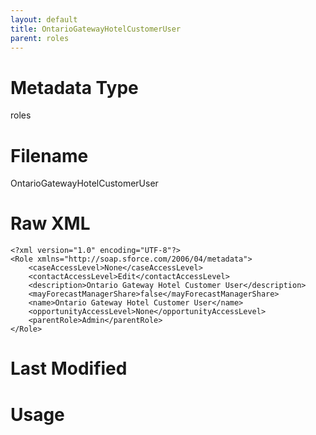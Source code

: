 ```yaml
---
layout: default
title: OntarioGatewayHotelCustomerUser
parent: roles
---
```

# Metadata Type
roles


# Filename 
OntarioGatewayHotelCustomerUser


# Raw XML
```
<?xml version="1.0" encoding="UTF-8"?>
<Role xmlns="http://soap.sforce.com/2006/04/metadata">
    <caseAccessLevel>None</caseAccessLevel>
    <contactAccessLevel>Edit</contactAccessLevel>
    <description>Ontario Gateway Hotel Customer User</description>
    <mayForecastManagerShare>false</mayForecastManagerShare>
    <name>Ontario Gateway Hotel Customer User</name>
    <opportunityAccessLevel>None</opportunityAccessLevel>
    <parentRole>Admin</parentRole>
</Role>
```


# Last Modified


# Usage
